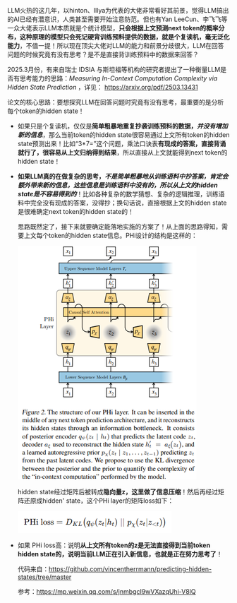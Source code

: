  LLM火热的这几年，以hinton、Illya为代表的大佬非常看好其前景，觉得LLM搞出的AI已经有潜意识，人类甚至需要开始注意防范。但也有Yan LeeCun、李飞飞等一众大佬表示LLM本质就是个统计模型，**只会根据上文预测next token的概率分布，这种原理的模型只会死记硬背训练预料提供的数据，就是个复读机，毫无泛化能力**，不值一提！所以现在顶尖大佬对LLM的能力和前景分歧很大，LLM在回答问题的时候究竟有没有思考？是不是直接背训练预料中的数据来回答？

2025.3月份，有来自瑞士 IDSIA 与斯坦福等机构的研究者提出了一种衡量LLM是否有思考能力的思路：*Measuring In-Context Computation Complexity via Hidden State Prediction* ，详见：  https://arxiv.org/pdf/2503.13431

论文的核心思路：要想探究LLM在回答问题时究竟有没有思考，最重要的是分析每个token的hidden state！

* 如果只是个复读机，仅仅是**简单粗暴地重复抄袭训练预料的数据，*并没有增加新的信息***，那么当前token的hidden state很容易通过上文所有token的hidden state预测出来！比如“3*7=”这个问题，乘法口诀表**有现成的答案，直接背诵就行了，很容易从上文归纳得到结果**，所以直接从上文就能得到next token的hidden state！
* **如果LLM真的在做复杂的思考，*不是简单粗暴地从训练语料中抄答案，肯定会额外带来新的信息，这些信息是训练语料中没有的，所以从上文的hidden state是不容易得到的***！比如各种复杂的数学猜想、复杂的逻辑推理，训练语料中完全没有现成的答案，没得抄；换句话说，直接根据上文的hidden state是很难确定next token的hidden state的！

    思路既然定了，接下来就要确定能落地实施的方案了！从上面的思路得知，需要上文每个token的hidden state信息。PHi设计的结构是这样的：

    ![1757233055556](image/readme/1757233055556.png)

    hidden state经过矩阵后被转成**隐向量z，这里做了信息压缩**！然后再经过矩阵还原成hidden' state，这个PHi layer的矩阵loss如下：

   ![1757233791349](image/readme/1757233791349.png)

* 如果 PHi loss高：说明**从上文所有token的z是无法直接得到当前token hidden state的，说明当前LLM正在引入新信息，也就是正在努力思考了**！


    代码来自：https://github.com/vincentherrmann/predicting-hidden-states/tree/master

    参考：https://mp.weixin.qq.com/s/jnmbgcI9wVXazqUhi-V8lQ
